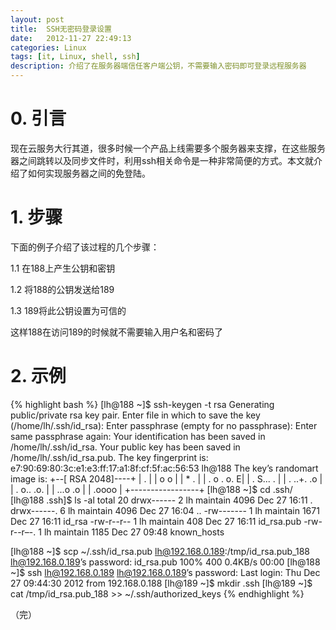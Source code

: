 ```yaml
---
layout: post
title:  SSH无密码登录设置
date:   2012-11-27 22:49:13
categories: Linux
tags: [it, Linux, shell, ssh]
description: 介绍了在服务器端信任客户端公钥，不需要输入密码即可登录远程服务器
---
```



# 0. 引言

现在云服务大行其道，很多时候一个产品上线需要多个服务器来支撑，在这些服务器之间跳转以及同步文件时，利用ssh相关命令是一种非常简便的方式。本文就介绍了如何实现服务器之间的免登陆。
<!-- more -->

# 1. 步骤

下面的例子介绍了该过程的几个步骤：

1.1 在188上产生公钥和密钥

1.2 将188的公钥发送给189

1.3 189将此公钥设置为可信的

这样188在访问189的时候就不需要输入用户名和密码了

# 2. 示例

{% highlight bash %}
[lh@188 ~]$ ssh-keygen -t rsa 
Generating public/private rsa key pair.
Enter file in which to save the key (/home/lh/.ssh/id_rsa):
Enter passphrase (empty for no passphrase):
Enter same passphrase again:
Your identification has been saved in /home/lh/.ssh/id_rsa.
Your public key has been saved in /home/lh/.ssh/id_rsa.pub.
The key fingerprint is:
e7:90:69:80:3c:e1:e3:ff:17:a1:8f:cf:5f:ac:56:53 lh@188
The key’s randomart image is:
+--[ RSA 2048]----+
|    .            |
|   o o           |
|    * .          |
|   . o . o.     E|
|    .   S...   . |
|     . ..+.  .o  |
|      .  o.. .o. |
|       ...o .o   |
|        .oooo    |
+-----------------+
[lh@188 ~]$ cd .ssh/
[lh@188 .ssh]$ ls -al 
total 20
drwx------  2 lh maintain 4096 Dec 27 16:11 .
drwx------. 6 lh maintain 4096 Dec 27 16:04 ..
-rw-------  1 lh maintain 1671 Dec 27 16:11 id_rsa
-rw-r--r--  1 lh maintain  408 Dec 27 16:11 id_rsa.pub
-rw-r--r–-. 1 lh maintain 1185 Dec 27 09:48 known_hosts

[lh@188 ~]$ scp ~/.ssh/id_rsa.pub lh@192.168.0.189:/tmp/id_rsa.pub_188 
lh@192.168.0.189’s password:
id_rsa.pub                                                         100%  400     0.4KB/s   00:00
[lh@188 ~]$ ssh lh@192.168.0.189 
lh@192.168.0.189’s password:
Last login: Thu Dec 27 09:44:30 2012 from 192.168.0.188
[lh@189 ~]$ mkdir .ssh
[lh@189 ~]$ cat /tmp/id_rsa.pub_188 >> ~/.ssh/authorized_keys 
{% endhighlight %}

（完）
